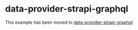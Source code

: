 # data-provider-strapi-graphql

This example has been moved to [data-provider-strapi-graphql](../.././data-provider-strapi-graphql)
